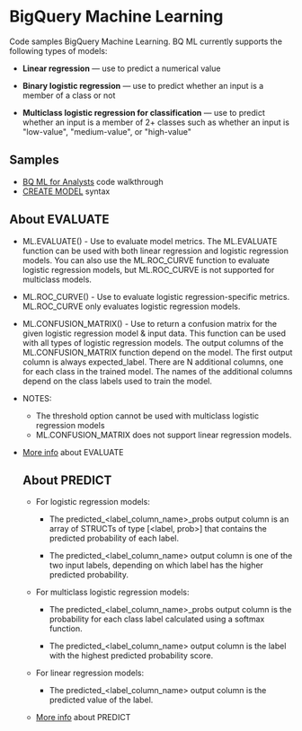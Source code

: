 # BigQuery Machine Learning

Code samples BigQuery Machine Learning.  BQ ML currently supports the following types of models:  

 - **Linear regression** — use to predict a numerical value  

 - **Binary logistic regression** — use to predict whether an input is a member of a class or not  

 - **Multiclass logistic regression for classification** — use to predict whether an input is a member of 2+ classes 
        such as whether an input is "low-value", "medium-value", or "high-value"

 ## Samples

  - [BQ ML for Analysts](FROM 'https://cloud.google.com/bigquery/docs/bigqueryml-analyst-start') code walkthrough
  - [CREATE MODEL](https://cloud.google.com/bigquery/docs/reference/standard-sql/bigqueryml-syntax-create#models_in_bqml_name') syntax

  ## About EVALUATE

- ML.EVALUATE() - Use to evaluate model metrics. The ML.EVALUATE function can be used with both linear regression and logistic regression models. You can also use the ML.ROC_CURVE function to evaluate logistic regression models, but ML.ROC_CURVE is not supported for multiclass models.  

- ML.ROC_CURVE() -  Use to evaluate logistic regression-specific metrics. ML.ROC_CURVE only evaluates logistic regression models.

- ML.CONFUSION_MATRIX() - Use to return a confusion matrix for the given logistic regression model & input data. This function can be used with all types of logistic regression models.  The output columns of the ML.CONFUSION_MATRIX function depend on the model. The first output column is always expected_label. There are N additional columns, one for each class in the trained model. The names of the additional columns depend on the class labels used to train the model.  

- NOTES:
    - The threshold option cannot be used with multiclass logistic regression models 
    -  ML.CONFUSION_MATRIX does not support linear regression models.
- [More info](https://cloud.google.com/bigquery/docs/reference/standard-sql/bigqueryml-syntax-evaluate) about EVALUATE

  ## About PREDICT

   - For logistic regression models: 
        - The predicted_<label_column_name>_probs output column is an array of STRUCTs of type [<label, prob>] that contains the predicted probability of each label.  

        - The predicted_<label_column_name> output column is one of the two input labels, depending on which label has the higher predicted probability.  

    - For multiclass logistic regression models:
        - The predicted_<label_column_name>_probs output column is the probability for each class label calculated using a softmax function.  
        
        - The predicted_<label_column_name> output column is the label with the highest predicted probability score.  

    - For linear regression models:
        - The predicted_<label_column_name> output column is the predicted value of the label.

    - [More info](https://cloud.google.com/bigquery/docs/reference/standard-sql/bigqueryml-syntax-predict) about PREDICT

